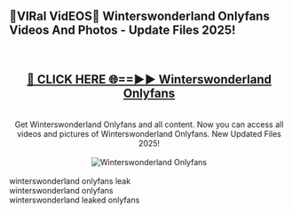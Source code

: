 <h2>🔴VIRal VidEOS🔴 Winterswonderland Onlyfans Videos And Photos - Update Files 2025!</h2>
<br>
<div align="center">
<h2><a href="https://virallinks.top/odZfE0" rel="nofollow">🔴 CLICK HERE 🌐==►► Winterswonderland Onlyfans</a></h2>
<br>
Get Winterswonderland Onlyfans and all content. Now you can access all videos and pictures of Winterswonderland Onlyfans. New Updated Files 2025!
<br>
<br>
<a href="https://virallinks.top/odZfE0" rel="nofollow" data-target="animated-image.originalLink"><img src="https://i.imgur.com/dJHk4Zq.gif)" alt="Winterswonderland Onlyfans" style="max-width: 100%; display: inline-block;" data-target="animated-image.originalImage"></a>
</div>
<br>
winterswonderland onlyfans leak<br>
winterswonderland onlyfans<br>
winterswonderland leaked onlyfans